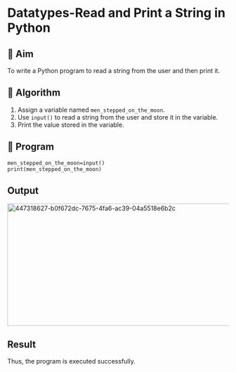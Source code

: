# Datatypes-Read and Print a String in Python

## 🎯 Aim
To write a Python program to read a string from the user and then print it.

## 🧠 Algorithm
1. Assign a variable named `men_stepped_on_the_moon`.
2. Use `input()` to read a string from the user and store it in the variable.
3. Print the value stored in the variable.

## 🧾 Program
```
men_stepped_on_the_moon=input()
print(men_stepped_on_the_moon)
```
## Output

<img width="993" height="278" alt="447318627-b0f672dc-7675-4fa6-ac39-04a5518e6b2c" src="https://github.com/user-attachments/assets/3089dca3-6b72-431a-aad5-0a2a1ee557e0" />

## Result
Thus, the program is executed successfully.
